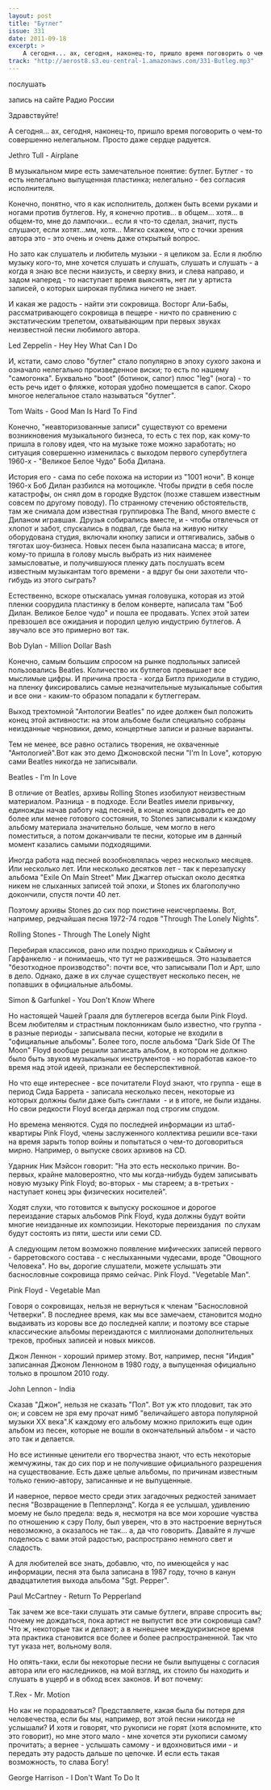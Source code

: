 ```yaml
---
layout: post
title: "Бутлег"
issue: 331
date: 2011-09-18
excerpt: >
    А сегодня... ах, сегодня, наконец-то, пришло время поговорить о чем-то совершенно нелегальном. Просто даже сердце радуется.
track: "http://aerost8.s3.eu-central-1.amazonaws.com/331-Butleg.mp3"
---
```


послушать

запись на сайте Радио России

Здравствуйте!

А сегодня... ах, сегодня, наконец-то, пришло время поговорить о чем-то совершенно нелегальном. Просто даже сердце радуется.

Jethro Tull - Airplane

В музыкальном мире есть замечательное понятие: бутлег. Бутлег - то есть нелегально выпущенная пластинка; нелегально - без согласия исполнителя.

Конечно, понятно, что я как исполнитель, должен быть всеми руками и ногами против бутлегов. Ну, я конечно против... в общем... хотя... в общем-то, мне до лампочки... если я что-то сделал, значит, пусть слушают, если хотят...мм, хотя... Мягко скажем, что с точки зрения автора это - это очень и очень даже открытый вопрос.

Но зато как слушатель и любитель музыки - я целиком за. Если я люблю музыку кого-то, мне хочется слушать и слушать, слушать и слушать - а когда я знаю все песни наизусть, и сверху вниз, и слева направо, и задом наперед - то наступает время выяснять, нет ли у артиста записей, о которых широкая публика ничего не знает.

И какая же радость - найти эти сокровища. Восторг Али-Бабы, рассматривающего сокровища в пещере - ничто по сравнению с экстатическим трепетом, охватывающим при первых звуках неизвестной песни любимого автора.

Led Zeppelin - Hey Hey What Can I Do

И, кстати, само слово "бутлег" стало популярно в эпоху сухого закона и означало нелегально произведенное виски; то есть по нашему "самогонка". Буквально "boot" (ботинок, сапог) плюс "leg" (нога) - то есть речь идет о фляжке, которая удобно помещается в сапог. Скоро многое нелегальное стало называться "бутлег".

Tom Waits - Good Man Is Hard To Find

Конечно, "неавторизованные записи" существуют со времени возникновения музыкального бизнеса, то есть с тех пор, как кому-то пришла в голову идея, что на музыке тоже можно заработать; но ситуация совершенно изменилась с выходом первого супербутлега 1960-х - "Великое Белое Чудо" Боба Дилана.

История его - сама по себе похожа на истории из "1001 ночи". В конце 1960-х Боб Дилан разбился на мотоцикле. Чтобы придти в себя после катастрофы, он снял дом в городке Вудсток (позже ставшем известным совсем по другому поводу). По странному стечению обстоятельств, там же снимала дом известная группировка The Band, много вместе с Диланом игравшая. Друзья собирались вместе, и - чтобы отвлечься от хлопот и забот, спускались в подвал, где была на живую нитку оборудована студия, включали кнопку записи и оттягивались, забыв о тяготах шоу-бизнеса. Новых песен была назаписана масса; в итоге, кому-то пришла в голову мысль выбрать из них наименее замысловатые, и получившуюся пленку дать послушать всем известным музыкантам того времени - а вдруг бы они захотели что-гибудь из этого сыграть?

Естественно, вскоре отыскалась умная головушка, которая из этой пленки соорудила пластинку в белом конверте, написала там "Боб Дилан. Великое Белое чудо" и пошла ее продавать. Успех этой затеи превзошел все ожидания и породил целую индустрию бутлегов. А звучало все это примерно вот так.

Bob Dylan - Million Dollar Bash

Конечно, самым большим спросом на рынке подпольных записей пользовались Beatles. Количество их бутлегов превышает все мыслимые цифры. И причина проста - когда Битлз приходили в студию, на пленку фиксировались самые незначительные музыкальные события и все они - каким-то образом попадали к бутлеггерам.

Выход трехтомной "Антологии Beatles" по идее должен был положить конец этой активности: на этом альбоме были специально собраны неизданные черновики, демо, концертные записи и разные варианты.

Тем не менее, все равно остались творения, не охваченные "Антологией".Вот как это демо Джоновской песни "I'm In Love", которую сами Beatles никогда не записывали.

Beatles - I'm In Love

В отличие от Beatles, архивы Rolling Stones изобилуют неизвестным материалом. Разница - в подходе. Если Beatles имели привычку, единожды начав работу над песней, в конце концов доводить ее до более или менее готового состояния, то Stones записывали к каждому альбому материала значительно больше, чем могло в него поместиться, а потом доканчивали те песни, которые им в данный момент казались самыми подходящими.

Иногда работа над песней возобновлялась через несколько месяцев. Или несколько лет. Или несколько десятков лет - так к перезапуску альбома "Exile On Main Street" Мик Джаггер отыскал около десятка никем не слыханных записей той эпохи, и Stones их благополучно докончили, спустя почти 40 лет.

Поэтому архивы Stones до сих пор поистине неисчерпаемы. Вот, например, редчайшая песня 1972-74 годов "Through The Lonely Nights".

Rolling Stones - Through The Lonely Night

Перебирая классиков, рано или поздно приходишь к Саймону и Гарфанкелю - и понимаешь, что тут не разживешься. Это называется "безотходное производство": почти все, что записывали Пол и Арт, шло в дело. Однако, даже в их случае существует несколько песен, не попавших в официальные альбомы.

Simon & Garfunkel - You Don't Know Where

Но настоящей Чашей Грааля для бутлегеров всегда были Pink Floyd. Всем любителям и страстным поклонникам было известно, что группа - в разные периоды - записывала песни, которые не входили в "официальные альбомы". Более того, после альбома "Dark Side Of The Moon" Floyd вообще решили записать альбом, в котором не должно было быть звуков музыкальных инструментов - но поработав какое-то время над этой идеей, признали ее бесперспективной.

Но что еще интереснее - все почитатели Floyd знают, что группа - еще в период Сида Баррета - записала несколько песен, некоторые из которых должны были даже быть синглами  - и в итоге, не были изданы. Но свои редкости Floyd всегда держал под строгим спудом.

Но времена меняются. Судя по последней информации из штаб-квартиры Pink Floyd, члены заслуженного коллектива решили все-таки на время зарыть топор войны и попытаться о чем-то договориться мирно. Например, о выпуске своих архивов на CD.

Ударник Ник Мэйсон говорит: "На это есть несколько причин. Во-первых, крайне маловероятно, что мы когда-нибудь будем записывать новую музыку Pink Floyd; во-вторых - мы стареем; а в-третьих - наступает конец эры физических носителей".

Ходят слухи, что готовится к выпуску роскошное и дорогое переиздание старых альбомов Pink Floyd, куда должны будут войти многие неизданные их композиции. Некоторые переиздания  по слухам будут состоять из пяти, шести или семи CD.

А следующим летом возможно появление мифических записей первого - барретовского состава - с неслыханными чудесами, вроде "Овощного Человека". Но вы, дорогие слушатели, можете услышать эти баснословные сокровища прямо сейчас. Pink Floyd. "Vegetable Man".

Pink Floyd - Vegetable Man

Говоря о сокровищах, нельзя не вернуться к членам "Баснословной Четверки". В последнее время, как мы все замечаем, становится модно выдаивать из коровы все до последней капли; и поэтому все старые классические альбомы переиздаются с миллионами дополнительных треков, пробных записей и новых миксов.

Джон Леннон - хороший пример этому. Вот, например, песня "Индия" записанная Джоном Ленноном в 1980 году, а выпущенная официально только в прошлом 2010 году.

John Lennon - India

Сказав "Джон", нельзя не сказать "Пол". Вот уж кто плодовит, так это он; и совсем не зря ему прочат нимб "величайшего автора популярной музыки XX века".К каждому его альбому можно приложить еще один альбом из песен, которые не вошли в окончательный альбом - и часто это так и делается.

Но все истинные ценители его творчества знают, что есть некоторые жемчужины, так до сих пор и не получившие официального разрешения на существование. Есть даже целые альбомы, по причинам известным только гению-автору, записанные и не выпущенные.

И наверное, первое место среди этих загадочных редкостей занимает песня "Возвращение в Пепперлэнд". Когда я ее услышал, удивлению моему не было предела: ведь я, несмотря на все мои хорошие чувства по отношению к сэру Полу, был уверен, что в это настроение вернуться невозможно, а оказалось не так... а, да что говорить. Давайте я лучше поделюсь с вами этой радостью, распространю немного свет и сладость.

А для любителей все знать, добавлю, что, по имеющейся у нас информации, песня эта была записана в 1987 году, точно в канун двадцатилетия выхода альбома "Sgt. Pepper".

Paul McCartney - Return To Pepperland

Так зачем же все-таки слушать эти самые бутлеги, вправе спросить вы; почему не дождаться, пока артист не выпустит все эти сокровища сам? Что ж, некоторые так и делают; а в нынешнее междукризисное время эта практика становится все более и более распространенной. Так что тут указа нет, вольному воля.

Но опять-таки, если бы некоторые песни не были выпущены с согласия автора или его наследников, на мой взгляд, их стоило бы находить и слушать в ущерб и в обход всех законов. И вот почему:

T.Rex - Mr. Motion

Но как не порадоваться? Представляете, какая была бы потеря для человечества, если бы мы, например, вот этой песни никогда не услышали? И хотя и говорят, что рукописи не горят (хотя вспомните, кто это говорит), но мне этого мало - мне хочется эти рукописи самому прочитать; а вернее - услышать самому - и вдохновиться ими - и передать эту радость дальше по цепочке. И если есть такая возможность, то слава Богу!

George Harrison - I Don't Want To Do It

